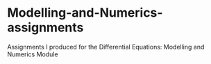 # Modelling-and-Numerics-assignments
Assignments I produced for the Differential Equations: Modelling and Numerics Module
